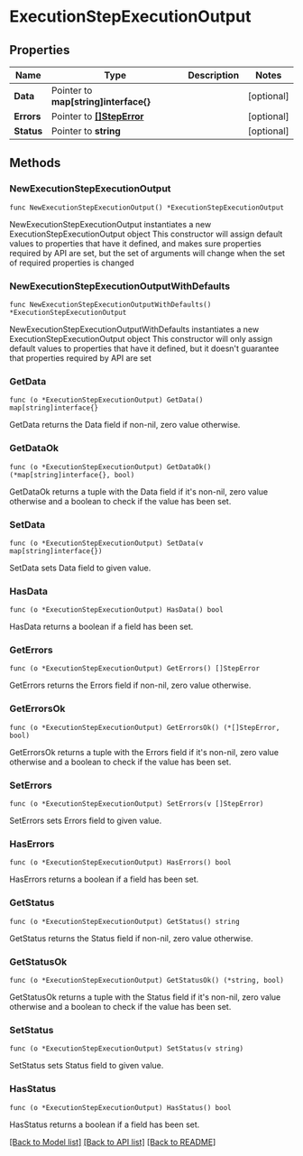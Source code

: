 # ExecutionStepExecutionOutput

## Properties

Name | Type | Description | Notes
------------ | ------------- | ------------- | -------------
**Data** | Pointer to **map[string]interface{}** |  | [optional] 
**Errors** | Pointer to [**[]StepError**](StepError.md) |  | [optional] 
**Status** | Pointer to **string** |  | [optional] 

## Methods

### NewExecutionStepExecutionOutput

`func NewExecutionStepExecutionOutput() *ExecutionStepExecutionOutput`

NewExecutionStepExecutionOutput instantiates a new ExecutionStepExecutionOutput object
This constructor will assign default values to properties that have it defined,
and makes sure properties required by API are set, but the set of arguments
will change when the set of required properties is changed

### NewExecutionStepExecutionOutputWithDefaults

`func NewExecutionStepExecutionOutputWithDefaults() *ExecutionStepExecutionOutput`

NewExecutionStepExecutionOutputWithDefaults instantiates a new ExecutionStepExecutionOutput object
This constructor will only assign default values to properties that have it defined,
but it doesn't guarantee that properties required by API are set

### GetData

`func (o *ExecutionStepExecutionOutput) GetData() map[string]interface{}`

GetData returns the Data field if non-nil, zero value otherwise.

### GetDataOk

`func (o *ExecutionStepExecutionOutput) GetDataOk() (*map[string]interface{}, bool)`

GetDataOk returns a tuple with the Data field if it's non-nil, zero value otherwise
and a boolean to check if the value has been set.

### SetData

`func (o *ExecutionStepExecutionOutput) SetData(v map[string]interface{})`

SetData sets Data field to given value.

### HasData

`func (o *ExecutionStepExecutionOutput) HasData() bool`

HasData returns a boolean if a field has been set.

### GetErrors

`func (o *ExecutionStepExecutionOutput) GetErrors() []StepError`

GetErrors returns the Errors field if non-nil, zero value otherwise.

### GetErrorsOk

`func (o *ExecutionStepExecutionOutput) GetErrorsOk() (*[]StepError, bool)`

GetErrorsOk returns a tuple with the Errors field if it's non-nil, zero value otherwise
and a boolean to check if the value has been set.

### SetErrors

`func (o *ExecutionStepExecutionOutput) SetErrors(v []StepError)`

SetErrors sets Errors field to given value.

### HasErrors

`func (o *ExecutionStepExecutionOutput) HasErrors() bool`

HasErrors returns a boolean if a field has been set.

### GetStatus

`func (o *ExecutionStepExecutionOutput) GetStatus() string`

GetStatus returns the Status field if non-nil, zero value otherwise.

### GetStatusOk

`func (o *ExecutionStepExecutionOutput) GetStatusOk() (*string, bool)`

GetStatusOk returns a tuple with the Status field if it's non-nil, zero value otherwise
and a boolean to check if the value has been set.

### SetStatus

`func (o *ExecutionStepExecutionOutput) SetStatus(v string)`

SetStatus sets Status field to given value.

### HasStatus

`func (o *ExecutionStepExecutionOutput) HasStatus() bool`

HasStatus returns a boolean if a field has been set.


[[Back to Model list]](../README.md#documentation-for-models) [[Back to API list]](../README.md#documentation-for-api-endpoints) [[Back to README]](../README.md)


